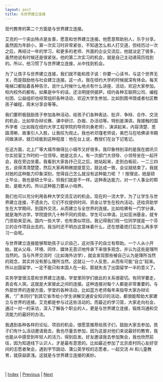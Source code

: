 ```yaml
---
layout: post
title: 与世界建立连接
---
```


现代教育的第二个方面是与世界建立连接。

艾克的一个突出特点是友善，愿意和世界建立连接。他愿意帮助别人，乐于分享。虽然因为年龄小，第一次实习时非常紧张，不知道怎么和人打交道，但经历过一次之后，再经过一年的学习，和更多的老师、外面的企业交流后，他就淡定了很多，虽然他说有时候还是很紧张。他的第二次实习的机会，就是自己主动递简历找到的。所以，他习惯了与世界建立连接，从中找到机会。

为了让孩子与世界建立连接，我们就不能和孩子说：你要一心读书，与这个世界无关，而是鼓励他与社会建立连接。这一点，我在纽约大学的时候就深有体会。每天电梯口都贴着各种告示，说什么时候什么地点有什么讲座、活动，欢迎大家参加。校内校外的都有。如果是中午的话，还注明提供披萨。纽约各种互联网公司、编程社团、公益组织也经常组织各种活动，欢迎大学生参加，比如到图书馆或者社区教孩子编程，周末分享会等等。

我们要积极鼓励孩子参加各种活动，给孩子们各种表达、批评、争辩、合作、交流的机会，比如举办辩论赛、课中研讨、办报、办活动等。特别是演讲。我接触的国外学者（比如我在纽约大学工程学院的导师刘勇老师），演讲起来，内容清楚、思路清晰、故事引人入胜，让我叹为观止。我也听邓瑾老师说，奥巴马在哈佛读书期间做演讲，就已经能到这种程度：他在台上说，教授们在台下记笔记。

在这方面，北上广等大城市做得比小城市又好很多。我印象特别深的是我在朗讯贝尔实验室工作时的一位领导。她是北京人。有一次部门大领导、小领导坐在一起开会，我在旁边坐着。我看到大家各抒己见之后，她站起来，走到白板前，一二三四五，说得清清楚楚，然后大家再稍微提提意见，就达成一致，会议就结束了。我就对她的这种能力印象深刻，觉得自己怎么就没有这种能力呢 ？！按理说，她是硕士毕业，我也是硕士毕业，但我们就是不一样。这种表达能力，对一个人事业的帮助，是极大的。所以这种能力要从小培养。

我们也可以充分利用各种大学交流互访的机会。现在的一流大学，为了让学生与世界建立连接，不遗余力。它们不仅提供时间、资金让学生在校内活动，还给资助学生在大学期间，到国外交流，从而建立与全世界的连接。比如哈佛有一门学分课，就是海外访学。学院提供几十种不同的资助，学生可以申请。比如亚洲基金，就专门资助来亚洲。国内一些大学，也有类似项目。我记得我们班一位同学就是一个芬兰的合作项目出去的。我当时还不明白这意味着什么，还在想着熄灯后怎么再多学习一会呢。

与世界建立连接能够帮助孩子认识自己，这对孩子的自立有帮助。一个人从小开始，就从父母、环境、同伴、媒体无意识地传承下来很多观念，并认为这些是理所当然的。当与外界交流时（比如海外访学），就会发现那些被自己认为是理所当然的观念，其实并没有那么理所当然。这就让一个人反思，从而有可能“自立”起来。所以出国留学，一定不能只和本国人在一起，那就失去了出国留学一半的意义了。

实务学堂很注意和世界建立连接。学堂里同学们彼此的关系很密切。有同学要走，真会有人哭。这就是大家彼此之间的连接。这种连接对每个人都是非常重要的。与外部世界的连接方面，学堂的各种活动，比如蓝方老师每年来指导大家办辩论赛，“广本同行”到其它省市给小学生讲解交通安全知识的活动，都很能帮助大家建立与世界的连接。艾克都是参与过这些活动的。而最近的学习营，大家走向社会，通过一对一的采访，深入了解各个职业的人，更是与世界建立连接，锻炼沟通和交流能力的最好的办法。

我遇到各种各样的论坛、项目的机会，很愿意推荐给孩子们，鼓励大家去参加。孩子们有什么活动邀请我去，我也尽量去参加，因为这是对他们来说最好的教育，我也能从中感受到年轻人的活力，得到启发。好友邀请我去参加聚会，我也欣然前往，因为知道线下认识人，才是最有意思的。比如最近参加了北京皮村同心友好空间的志愿者聚会，遇到字节跳动、蒲公英学校的志愿者，一起交流 AI 和儿童教育，就获益匪浅。这就是与世界建立连接的美妙。

<br/>

| [Index](./) | [Previous](5-5-self-reliance) | [Next](5-9-think)

